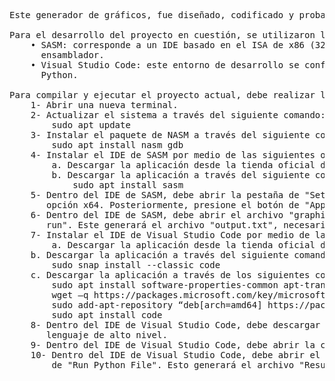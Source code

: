 <pre>
Este generador de gráficos, fue diseñado, codificado y probado en el sistema operativo Ubuntu 20.04 de Linux.

Para el desarrollo del proyecto en cuestión, se utilizaron las siguientes herramientas que permitieron compilar, ejecutar y revisar el correcto funcionamiento de aplicación desarrollada:
	• SASM: corresponde a un IDE basado en el ISA de x86 (32 o 64 bits) que permite compilar, ejecutar y probar código en
	  ensamblador.
	• Visual Studio Code: este entorno de desarrollo se configuró para que fuera capaz de ejecutar el código alto nivel de 
	  Python.

Para compilar y ejecutar el proyecto actual, debe realizar los siguientes pasos:
	1- Abrir una nueva terminal.
	2- Actualizar el sistema a través del siguiente comando: 
		sudo apt update
	3- Instalar el paquete de NASM a través del siguiente comando:
		sudo apt install nasm gdb
	4- Instalar el IDE de SASM por medio de las siguientes opciones:
		a. Descargar la aplicación desde la tienda oficial de Ubuntu (Ubuntu Software).
		b. Descargar la aplicación a través del siguiente comando:
			sudo apt install sasm
	5- Dentro del IDE de SASM, debe abrir la pestaña de "Settings", luego la pestaña de "Build". Ahí, debe seleccionar la 
	   opción x64. Posteriormente, presione el botón de "Apply" y cierre la ventana emergente.
	6- Dentro del IDE de SASM, debe abrir el archivo "graphicsGeneration.asm" y seguidamente presione el botón de "Build and 
	   run". Este generará el archivo "output.txt", necesario para el lenguaje de alto nivel.
	7- Instalar el IDE de Visual Studio Code por medio de las siguientes opciones:
		a. Descargar la aplicación desde la tienda oficial de Ubuntu (Ubuntu Software).
	b. Descargar la aplicación a través del siguiente comando:
		sudo snap install --classic code
	c. Descargar la aplicación a través de los siguientes comandos:
		sudo apt install software-properties-common apt-transport-https wget
		wget –q https://packages.microsoft.com/key/microsoft.asc -O- | sudo apt-key add -
		sudo add-apt-repository “deb[arch=amd64] https://packages.microsoft.com/repos/vscode stable main”
		sudo apt install code
	8- Dentro del IDE de Visual Studio Code, debe descargar la extensión de Python para poder compilar y ejecutar dicho 
	   lenguaje de alto nivel.
	9- Dentro del IDE de Visual Studio Code, debe abrir la carpeta descomprimida del proyecto actual.
	10- Dentro del IDE de Visual Studio Code, debe abrir el archivo "graphicsGeneration.py" y seguidamente presione el botón 
	    de "Run Python File". Esto generará el archivo "Result.png", el cual mostrará la imagen final del texto digitado.
<pre>
